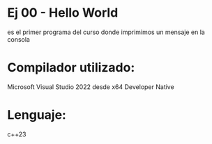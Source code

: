 # Ej 00 - Hello World

es el primer programa del curso donde imprimimos un mensaje en la consola

# Compilador utilizado:

Microsoft Visual Studio 2022 desde x64 Developer Native

# Lenguaje:
c++23
